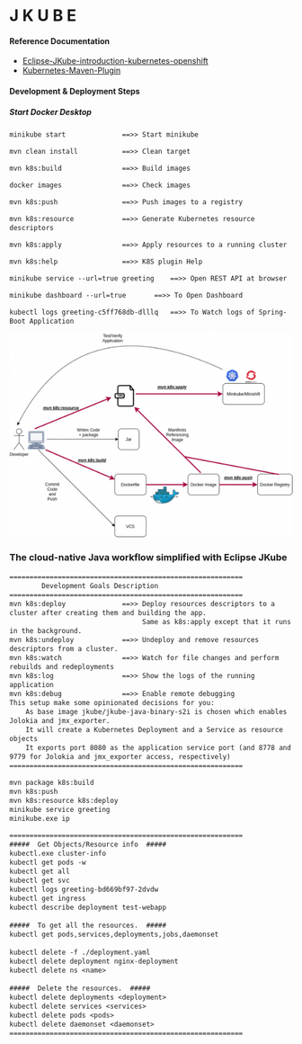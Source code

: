 # J K U B E

#### Reference Documentation
* [Eclipse-JKube-introduction-kubernetes-openshift](http://blog.marcnuri.com/eclipse-jkube-introduction-kubernetes-openshift/)
* [Kubernetes-Maven-Plugin](https://www.eclipse.org/jkube/docs/kubernetes-maven-plugin)


#### Development & Deployment Steps

##### Start Docker Desktop

```
minikube start				==>> Start minikube
```
```
mvn clean install			==>> Clean target
```
```
mvn k8s:build				==>> Build images
```
```
docker images				==>> Check images
```
```
mvn k8s:push				==>> Push images to a registry
```
```
mvn k8s:resource			==>> Generate Kubernetes resource descriptors
```
```
mvn k8s:apply				==>> Apply resources to a running cluster
```
```
mvn k8s:help				==>> K8S plugin Help
```
```
minikube service --url=true greeting	==>> Open REST API at browser
```
```
minikube dashboard --url=true		==>> To Open Dashboard
```
```
kubectl logs greeting-c5ff768db-dlllq	==>> To Watch logs of Spring-Boot Application
```

![The cloud-native Java workflow simplified with Eclipse JKube](images/Cloud-Native-Java-Workflow-Using-Eclipse-JKube.png)
### The cloud-native Java workflow simplified with Eclipse JKube

```
==========================================================
		Development Goals Description
==========================================================
mvn k8s:deploy 				==>> Deploy resources descriptors to a cluster after creating them and building the app. 
              					 Same as k8s:apply except that it runs in the background.
mvn k8s:undeploy 			==>> Undeploy and remove resources descriptors from a cluster.
mvn k8s:watch 				==>> Watch for file changes and perform rebuilds and redeployments
mvn k8s:log 				==>> Show the logs of the running application
mvn k8s:debug 				==>> Enable remote debugging
This setup make some opinionated decisions for you:
    As base image jkube/jkube-java-binary-s2i is chosen which enables Jolokia and jmx_exporter. 
    It will create a Kubernetes Deployment and a Service as resource objects
    It exports port 8080 as the application service port (and 8778 and 9779 for Jolokia and jmx_exporter access, respectively)
==========================================================
```

```
mvn package k8s:build
mvn k8s:push
mvn k8s:resource k8s:deploy
minikube service greeting
minikube.exe ip
```

```
==========================================================
#####  Get Objects/Resource info  #####
kubectl.exe cluster-info
kubectl get pods -w
kubectl get all
kubectl get svc
kubectl logs greeting-bd669bf97-2dvdw
kubectl get ingress
kubectl describe deployment test-webapp

#####  To get all the resources.  #####
kubectl get pods,services,deployments,jobs,daemonset

kubectl delete -f ./deployment.yaml
kubectl delete deployment nginx-deployment
kubectl delete ns <name>

#####  Delete the resources.  #####
kubectl delete deployments <deployment>
kubectl delete services <services>
kubectl delete pods <pods>
kubectl delete daemonset <daemonset>
==========================================================
```




